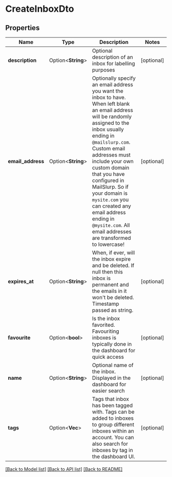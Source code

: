 # CreateInboxDto

## Properties

Name | Type | Description | Notes
------------ | ------------- | ------------- | -------------
**description** | Option<**String**> | Optional description of an inbox for labelling purposes | [optional]
**email_address** | Option<**String**> | Optionally specify an email address you want the inbox to have. When left blank an email address will be randomly assigned to the inbox usually ending in `@mailslurp.com`. Custom email addresses must include your own custom domain that you have configured in MailSlurp. So if your domain is `mysite.com` you can created any email address ending in `@mysite.com`. All email addresses are transformed to lowercase! | [optional]
**expires_at** | Option<**String**> | When, if ever, will the inbox expire and be deleted. If null then this inbox is permanent and the emails in it won't be deleted. Timestamp passed as string. | [optional]
**favourite** | Option<**bool**> | Is the inbox favorited. Favouriting inboxes is typically done in the dashboard for quick access | [optional]
**name** | Option<**String**> | Optional name of the inbox. Displayed in the dashboard for easier search | [optional]
**tags** | Option<**Vec<String>**> | Tags that inbox has been tagged with. Tags can be added to inboxes to group different inboxes within an account. You can also search for inboxes by tag in the dashboard UI. | [optional]

[[Back to Model list]](../README.md#documentation-for-models) [[Back to API list]](../README.md#documentation-for-api-endpoints) [[Back to README]](../README.md)



